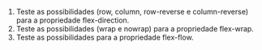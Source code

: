 1. Teste as possibilidades (row, column, row-reverse e column-reverse) para a propriedade flex-direction.
2. Teste as possibilidades (wrap e nowrap) para a propriedade flex-wrap.
3. Teste as possibilidades para a propriedade flex-flow.
